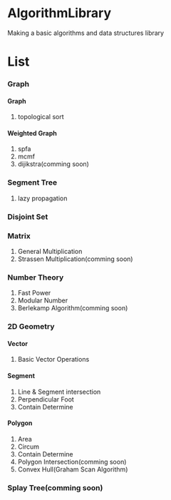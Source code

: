 # AlgorithmLibrary
Making a basic algorithms and data structures library

# List
<h3>Graph</h3>
  <h4>Graph</h4>
    <ol><li>topological sort</li></ol>
  <h4>Weighted Graph</h4><ol>
    <li>spfa</li>
    <li>mcmf</li>
    <li>dijikstra(comming soon)</li></ol>
<h3>Segment Tree</h3>
  <ol><li>lazy propagation</li></ol>
<h3>Disjoint Set</h3>
<h3>Matrix</h3><ol>
  <li>General Multiplication</li>  
  <li>Strassen Multiplication(comming soon)</li></ol>
<h3>Number Theory</h3><ol>
  <li>Fast Power</li>  
  <li>Modular Number</li>
  <li>Berlekamp Algorithm(comming soon)</li></ol>
<h3>2D Geometry</h3>
  <h4>Vector</h4><ol>
    <li>Basic Vector Operations</li>
  </ol>
  <h4>Segment</h4><ol>
    <li>Line & Segment intersection</li>
    <li>Perpendicular Foot</li>
    <li>Contain Determine</li>
  </ol>
  <h4>Polygon</h4><ol>
    <li>Area</li>
    <li>Circum</li>
    <li>Contain Determine</li>
    <li>Polygon Intersection(comming soon)</li>
    <li>Convex Hull(Graham Scan Algorithm)</li>
  </ol>
<h3>Splay Tree(comming soon)</h3>
